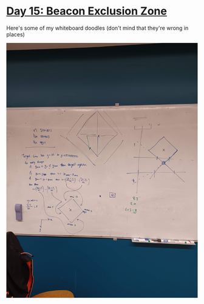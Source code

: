 # [Day 15: Beacon Exclusion Zone](https://adventofcode.com/2022/day/15)

Here's some of my whiteboard doodles (don't mind that they're wrong in places)

![whiteboard doodles](doodles.jpg)